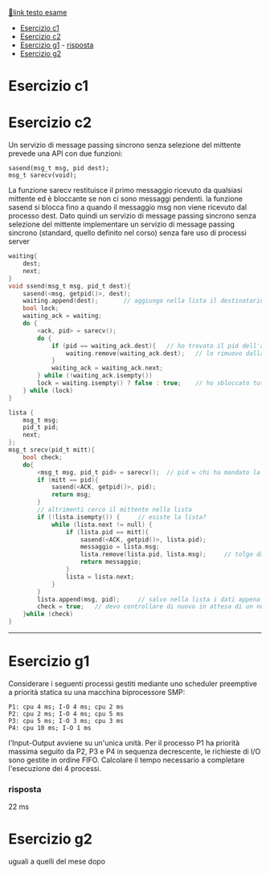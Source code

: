 [🔗link testo esame](https://www.cs.unibo.it/~renzo/so/compiti/2022.01.17.tot.pdf)

- [Esercizio c1](#esercizio-c1)
- [Esercizio c2](#esercizio-c2)
- [Esercizio g1](#esercizio-g1)
		- [risposta](#risposta)
- [Esercizio g2](#esercizio-g2)

# Esercizio c1
# Esercizio c2
Un servizio di message passing sincrono senza selezione del mittente prevede una API con due funzioni:

	sasend(msg_t msg, pid dest);
	msg_t sarecv(void);
La funzione sarecv restituisce il primo messaggio ricevuto da qualsiasi mittente ed è bloccante se non ci sono
messaggi pendenti. la funzione sasend si blocca fino a quando il messaggio msg non viene ricevuto dal processo dest.
Dato quindi un servizio di message passing sincrono senza selezione del mittente implementare un servizio di
message passing sincrono (standard, quello definito nel corso) senza fare uso di processi server


```c
waiting{
	dest;
	next;
}
void ssend(msg_t msg, pid_t dest){
	sasend(<msg, getpid()>, dest);
	waiting.append(dest);		// aggiungo nella lista il destinatario da cui aspettiamo ACK
	bool lock;
	waiting_ack = waiting;
	do {
		<ack, pid> = sarecv();
		do {
			if (pid == waiting_ack.dest){	// ho trovato il pid dell'ack ricevuto nella lista di quelli che aspettano?
				waiting.remove(waiting_ack.dest);	// lo rimuovo dalla lista perchè l'ho sbloccato
			}
			waiting_ack = waiting_ack.next;
		} while (!waiting_ack.isempty())
		lock = waiting.isempty() ? false : true;	// ho sbloccato tutti? no=> devo aspettare altri ack; si=> esco
	} while (lock)
}

lista {
	msg_t msg;
	pid_t pid;
	next;
};
msg_t srecv(pid_t mitt){
	bool check;
	do{
		<msg_t msg, pid_t pid> = sarecv();	// pid = chi ha mandato la recv
		if (mitt == pid){
			sasend(<ACK, getpid()>, pid);
			return msg;
		}
		// altrimenti cerco il mittente nella lista
		if (!lista.isempty()) {		// esiste la lista?
			while (lista.next != null) {
				if (lista.pid == mitt){
					sasend(<ACK, getpid()>, lista.pid);
					messaggio = lista.msg;
					lista.remove(lista.pid, lista.msg); 	// tolgo dalla lista il messaggio corretto per evitare di rimandarlo anche se dovevo mandare il successivo di quel mittente
					return messaggio;
				}
				lista = lista.next;
			}
		}
		lista.append(msg, pid);		// salvo nella lista i dati appena ricevuti
		check = true;	// devo controllare di nuovo in attesa di un nuovo messaggio
	}while (check)
}
```


---
# Esercizio g1
Considerare i seguenti processi gestiti mediante uno scheduler preemptive a priorità statica su una
macchina biprocessore SMP:

	P1: cpu 4 ms; I-O 4 ms; cpu 2 ms
	P2: cpu 2 ms; I-O 4 ms; cpu 5 ms
	P3: cpu 5 ms; I-O 3 ms; cpu 3 ms
	P4: cpu 10 ms; I-O 1 ms
l'Input-Output avviene su un'unica unità. Per il processo P1 ha priorità massima seguito da P2, P3 e P4 in sequenza
decrescente, le richieste di I/O sono gestite in ordine FIFO. Calcolare il tempo necessario a completare l'esecuzione dei
4 processi.

### risposta
22 ms


# Esercizio g2

uguali a quelli del mese dopo
